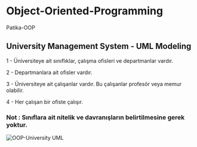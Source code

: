 # Object-Oriented-Programming
Patika-OOP

## University Management System - UML Modeling

1 - Üniversiteye ait sınıflıklar, çalışma ofisleri ve departmanlar vardır.

2 - Departmanlara ait ofisler vardır.

3 - Üniversiteye ait çalışanlar vardır. Bu çalışanlar profesör veya memur olabilir.

4 - Her çalışan bir ofiste çalışır.

### Not : Sınıflara ait nitelik ve davranışların belirtilmesine gerek yoktur.

![OOP-University UML](https://github.com/seniordoctor/Object-Oriented-Programming/assets/75563269/37093fbf-a5a7-4b96-8aca-6ac919f4cf30)
